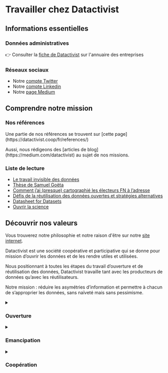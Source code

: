 <head>
<link rel="stylesheet" type="text/css" href="/_static/custom.css">
</head>

# Travailler chez Datactivist

## Informations essentielles
   
### Données administratives

👉 Consulter la [fiche de Datactivist](https://annuaire-entreprises.data.gouv.fr/etablissement/82379887100013) sur l'annuaire des entreprises
 
### Réseaux sociaux

- Notre [compte Twitter](https://twitter.com/datactivi_st)
- Notre [compte Linkedin](https://www.linkedin.com/company/datactivist/)
- Notre [page Medium](https://medium.com/datactivist)
   
## Comprendre notre mission

### Nos références

<div class="myhint">
   Une partie de nos références se trouvent sur [cette page](https://datactivist.coop/fr/references/)
</div>
<p>
Aussi, nous rédigeons des [articles de blog](https://medium.com/datactivist) au sujet de nos missions.

### Liste de lecture

- [Le travail invisible des données](https://www.pressesdesmines.com/produit/le-travail-invisible-des-donnees/)
- [Thèse de Samuel Goëta](https://datactivist.coop/these)
- [Comment j’ai (presque) cartographié les électeurs FN à l’adresse](https://joelgombin.github.io/makingof.html)
- [Défis de la réutilisation des données ouvertes et stratégies alternatives](https://datactivist.coop/metsem/)
- [Datasheet for Datasets](https://teamopendata.org/t/traduction-et-adaptation-du-modele-de-description-des-donnees-datasheet-for-datasets/1400)
- [Ouvrir la science](https://www.ouvrirlascience.fr/etude-de-faisabilite-dun-service-generique-daccueil-et-de-diffusion-des-donnees-simples-recueil-des-besoins-et-des-contraintes-des-usagers/)


## Découvrir nos valeurs

<div class="myhint">
   Vous trouverez notre philosophie et notre raison d'être sur notre <a href="https://datactivist.coop/fr/a-propos/">site internet</a>.
</div>

<p>
   
Datactivist est une société coopérative et participative qui se donne pour mission d’ouvrir les données et de les rendre utiles et utilisées.

Nous positionnant à toutes les étapes du travail d’ouverture et de réutilisation des données, Datactivist travaille tant avec les producteurs de données qu’avec les réutilisateurs.

Notre mission : réduire les asymétries d’information et permettre à chacun de s’approprier les données, sans naïveté mais sans pessimisme.

<details>
<summary> <h3>Ouverture</h3> </summary>

L’ouverture des données réduit les asymétries d’information et crée une société plus égalitaire. Aujourd’hui inscrite dans la loi en France, l’ouverture des données par principe trouve ses fondements dans la Déclaration des droits de l’homme et du citoyen de 1789 qui stipule que « la Société a le droit de demander compte à tout Agent public de son administration.» En donnant accès au fondement de l’information et du savoir, l’ouverture des données renouvelle la transparence, casse les silos informationnels et favorise la participation.

Concrètement :

→ Les productions de Datactivist sont **librement réutilisables** en licence Creative Commons BY-SA (voir nos Ressources).

→ La coopérative s’engage à faire appliquer la loi pour une République numérique et à soutenir des projets comme Madada qui visent à **renforcer le droit d’accès aux documents administratifs.**

→ Nous appliquons aussi l’ouverture à nous-même en partageant la liste de nos références et en **donnant accès à nos salariés à l’ensemble des projets.**

</details>

<details>
<summary> <h3>Emancipation</h3> </summary>

Nous sommes conscients que donner accès aux données ne suffit pas. Défenseurs de la data literacy, nous inscrivant dans l’histoire de l’éducation populaire, nous soutenons que donner du sens aux données est une compétence essentielle qui ne doit plus être réservée à une frange de la population. Les données faisant tenir la réalité selon l’expression d’Alain Desrosières, nous voulons permettre à chacun de s’approprier les données sans naïveté, mais sans pessimisme.

Concrètement :

→ Datactivist a produit **l’Open Data Canvas**, un ensemble cohérent de composants et de principes qui facilitent l’ouverture et la réutilisation des données.

→ Nous avons à cœur de **sensibiliser un large public** à nos enjeux, y compris des personnes éloignées des sujets data, et nos méthodes favorisent la pratique.

→ Plus de la moitié de l’équipe de Datactivist enseigne nos sujets dans **l'enseignement supérieur public.**

→ Datactivist fait partie des sociétaires fondateurs de **La MedNum,** la coopérative de la médiation numérique.

</details>

<details>
<summary> <h3>Coopération</h3> </summary>

Nous croyons en l’intelligence collective et la gouvernance ouverte. Cette vision, nous la défendons aussi pour l’open data. Nous souhaitons que les données ouvertes deviennent une ressource gérée avec ses usagers, autrement dit un commun. Cela suppose de se concerter avec les parties prenantes et d’ouvrir la gouvernance.

Concrètement :

→ Datactivist a co-fondé l’alliance **Data Publica** pour additionner nos forces à celles d’entreprises partageant nos valeurs en créant une marque commune pour accompagner les acteurs


## Notre politique salariale

### La rémunération directe

**Grille de salaire avec trois niveaux**

<table class="mytable">
  <thead>
    <tr>
      <th>Niveau</th>
      <th>Salaire mensuel</th>
    </tr>
  </thead>
  <tbody>
    <tr>
      <td>Junior</td>
      <td>2730 € brut</td>
    </tr>
    <tr>
      <td>Intermédiaire</td>
      <td>3054 € brut</td>
    </tr>
    <tr>
      <td>Senior</td>
      <td>3500 € brut</td>
    </tr>
  </tbody>
</table>



<p>

**Primes en fonction des responsabilités :**

<table class="mytable">
  <thead>
    <tr>
      <th>Objet</th>
      <th>Montant</th>
    </tr>
  </thead>
  <tbody>
    <tr>
      <td>Accompagnement stagiaire, tutorat d’alternant, référent junior, DPO, animation de communautés</td>
      <td>50 € brut/mois</td>
    </tr>
    <tr>
      <td>Prime de vacances SYNTEC, 1 fois/an en octobre</td>
      <td>100 à 300 € brut</td>
    </tr>
    <tr>
      <td>Indemnité de télétravail</td>
      <td>jusqu'à 50 € brut / mois</td>
    </tr>
  </tbody>
</table>

 
<p>
   
### La rémunération différée

**Accord de participation** actualisé en 2021 pour l’ensemble des salarié·e·s à partir de trois mois de présence dans la SCOP. 

Les droits (50 % du résultat net annuel, en moy. 40k€ sur les trois derniers exercices)sont répartis en fonction de la quotité de temps de travail et de l’ancienneté et bloqués pendant 5 ans (avec possibilité de déblocage anticipé dans certains cas).
   
**Accord d’intéressement** mis en place en fin d’année 2022.
   
**Compte épargne temps** mis en place en fin d’année 2022.

<p>

### Les avantages sociaux
   
<table class="mytable">
  <thead>
    <tr>
      <th>Objet</th>
      <th>Montant</th>
    </tr>
  </thead>
  <tbody>
    <tr>
      <td>Prise en charge de l’abonnement aux transports en commun.</td>
      <td>50% du montant</td>
    </tr>
    <tr>
      <td>Tickets restaurant SWILE d’une valeur faciale de 9,48 €</td>
      <td>Prise en charge à 60%</td>
    </tr>
    <tr>
      <td>Forfait mobilité durable</td>
      <td>500 € ou 600 € / an</td>
    </tr>
    <tr>
      <td>Chèques culture</td>
      <td>150 € / salarié·e</td>
    </tr>
  </tbody>
</table>


<p>
  
### La rémunération périphérique
   
- Mutuelle Alan Blue prise en charge à 100 % pour le⋅a salarié⋅e (valeur : 85 €/mois) et ses enfants45€/enfant).
- Contrat de prévoyance chez Alan pour l’ensemble des salariés (complément des prestations servies par la Sécurité sociale en couverture des risques liés à l’intégrité physique (maladie, accident), maternité, l’incapacité de travail temporaire, l’invalidité et le décès) (valeur : 0,89% du
salaire brut).
   
## Organisation du temps de travail

Notre temps de travail hebdomadaire : **35 heures**
   
Congés : **7 semaines de congés payés / an** à poser sur l’espace salarié de Payfit où l’on peut suivre le solde des congés.

**Journée de solidarité :** nous avons opté pour le fractionnement de cette journée
avec 7 heures travaillées en plus réparties sur l’année

